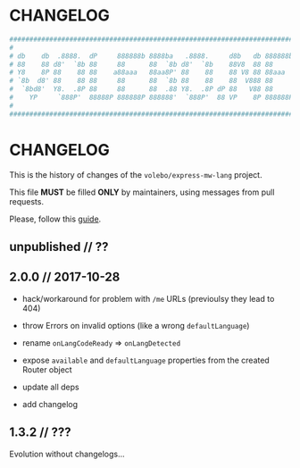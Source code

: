 # CHANGELOG

```yaml
################################################################################
#                                                                              #
# db    db  .8888.  dP     888888b 8888ba   .8888.     d8b   db 888888b d8888P #
# 88    88 d8'  `8b 88     88      88  `8b d8'  `8b    88V8  88 88        88   #
# Y8    8P 88    88 88    a88aaa   88aa8P' 88    88    88 V8 88 88aaa     88   #
# `8b  d8' 88    88 88     88      88  `8b 88    88    88  V888 88        88   #
#  `8bd8'  Y8.  .8P 88     88      88  .88 Y8.  .8P dP 88   V88 88        88   #
#    YP     `888P'  88888P 888888P 888888'  `888P'  88 VP    8P 888888P   dP   #
#                                                                              #
################################################################################
```

# CHANGELOG

This is the history of changes of the `volebo/express-mw-lang` project.

This file **MUST** be filled **ONLY** by maintainers, using messages from pull
requests.

Please, follow this [guide](http://keepachangelog.com/en/0.3.0/).

## unpublished // ??

## 2.0.0 // 2017-10-28

* hack/workaround for problem with `/me` URLs (previoulsy they lead to 404)
* throw Errors on invalid options (like a wrong `defaultLanguage`)

* rename `onLangCodeReady` => `onLangDetected`
* expose `available` and `defaultLanguage` properties from the created Router object

* update all deps
* add changelog

## 1.3.2 // ???

Evolution without changelogs...
